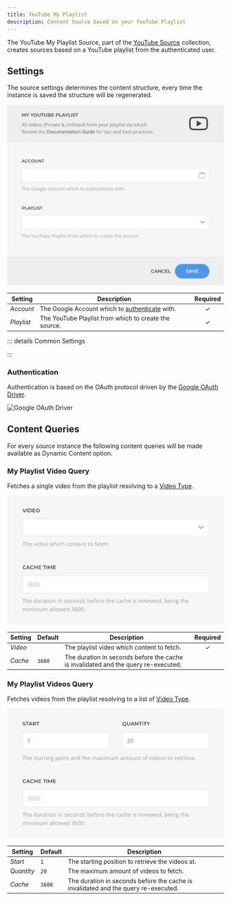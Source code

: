 ```yaml
---
title: YouTube My Playlist
description: Content Source based on your YouTube Playlist
---
```


<!--@include: ../../parts/provider-intro-->

The YouTube My Playlist Source, part of the [YouTube Source](../) collection, creates sources based on a YouTube playlist from the authenticated user.

## Settings

The source settings determines the content structure, every time the instance is saved the structure will be regenerated.

![My YouTube Playlist Source](../../assets/providers/youtube-myplaylist-config.webp)

| Setting | Description | Required |
| --- | --- | :---: |
| *Account* | The Google Account which to [authenticate](#authentication) with. | &#x2713; |
| *Playlist* | The YouTube Playlist from which to create the source. | &#x2713; |

::: details Common Settings

<!--@include: ../../parts/provider-common-settings-->

:::

### Authentication

Authentication is based on the OAuth protocol driven by the [Google OAuth Driver](/essentials-for-yootheme-pro/auth/google).

![Google OAuth Driver](/essentials-for-yootheme-pro/auth/assets/driver/google-oauth.webp)

## Content Queries

For every source instance the following content queries will be made available as Dynamic Content option.

### My Playlist Video Query

Fetches a single video from the playlist resolving to a [Video Type](../#video-type).

![My YouTube Playlist Video Query](../../assets/providers/youtube-myplaylist-video.webp)

| Setting | Default | Description | Required |
| --- | --- | --- | :---: |
| *Video* | | The playlist video which content to fetch. | &#x2713; |
| *Cache* | `3600` | The duration in seconds before the cache is invalidated and the query re-executed. |

### My Playlist Videos Query

Fetches videos from the playlist resolving to a list of [Video Type](../#video-type).

![My YouTube Playlist Videos Query](../../assets/providers/youtube-myplaylist-videos.webp)

| Setting | Default | Description |
| --- | --- | --- |
| *Start* | `1` | The starting position to retrieve the videos at. |
| *Quantity* | `20` | The maximum amount of videos to fetch. |
| *Cache* | `3600` | The duration in seconds before the cache is invalidated and the query re-executed. |
